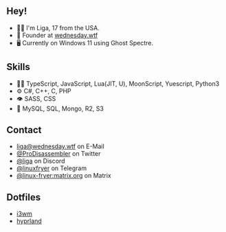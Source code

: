 
## Hey!
- 🧑‍🦱 I'm Liga, 17 from the USA. 
- 🧭 Founder at [wednesday.wtf](https://wednesday.wtf)
- 🖥️ Currently on Windows 11 using Ghost Spectre.

## Skills
- 👨‍💻 TypeScript, JavaScript, Lua(JIT, U), MoonScript, Yuescript, Python3
- ⚙️ C#, C++, C, PHP
- 👁️ SASS, CSS
- 💽 MySQL, SQL, Mongo, R2, S3

## Contact
- [liga@wednesday.wtf](https://mail.wednesday.wtf) on E-Mail
- [@ProDisassembler](https://twitter.com/ProDisassembler) on Twitter
- [@liga](https://discord.com/users/787500585792438303) on Discord
- [@linuxfryer](https://t.me/linuxfryer) on Telegram
- [@linux-fryer:matrix.org](https://matrix.org/) on Matrix

## Dotfiles
- [i3wm](https://github.com/windows-fryer/dotfiles-i3)
- [hyprland](https://github.com/windows-fryer/dotfiles-hypr)
